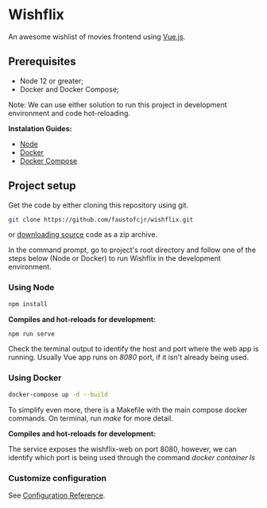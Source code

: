 # Wishflix

An awesome wishlist of movies frontend using [Vue.js](https://vuejs.org/).

## Prerequisites

- Node 12 or greater;
- Docker and Docker Compose;

Note: We can use either solution to run this project in development environment and code hot-reloading.

**Instalation Guides:**

- [Node](https://nodejs.org/en/download/package-manager/)
- [Docker](https://docs.docker.com/engine/install/)
- [Docker Compose](https://docs.docker.com/compose/install/)

## Project setup

Get the code by either cloning this repository using git.

```bash
git clone https://github.com/faustofcjr/wishflix.git
```

or [downloading source](https://github.com/faustofcjr/wishflix/archive/main.zip) code as a zip archive.

In the command prompt, go to project's root directory and follow one of the steps below (Node or Docker) to run Wishflix in the development environment.

### Using Node

```bash
npm install
```

**Compiles and hot-reloads for development:**

```bash
npm run serve
```

Check the terminal output to identify the host and port where the web app is running. Usually Vue app runs on *8080* port, if it isn't already being used.

### Using Docker

```bash
docker-compose up -d --build
```

To simplify even more, there is a Makefile with the main compose docker commands. On terminal, run *make* for more detail.

**Compiles and hot-reloads for development:**

 The service exposes the wishflix-web on port 8080, however, we can identify which port is being used through the command *docker container ls*

### Customize configuration
See [Configuration Reference](https://cli.vuejs.org/config/).